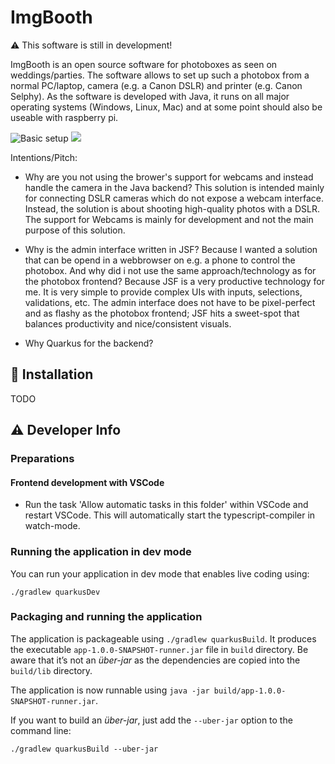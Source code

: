 # ImgBooth

:warning: This software is still in development!

ImgBooth is an open source software for photoboxes as seen on weddings/parties.
The software allows to set up such a photobox from a normal PC/laptop, camera (e.g. a Canon DSLR) and printer (e.g. Canon Selphy).
As the software is developed with Java, it runs on all major operating systems (Windows, Linux, Mac) and at some point should also be useable with raspberry pi.

![Basic setup](./setup.svg)
<img src="./setup.svg">

Intentions/Pitch:
- Why are you not using the brower's support for webcams and instead handle the camera in the Java backend? This solution is intended mainly for connecting DSLR cameras which do not expose a webcam interface. Instead, the solution is about shooting high-quality photos with a DSLR. The support for Webcams is mainly for development and not the main purpose of this solution.
- Why is the admin interface written in JSF? Because I wanted a solution that can be opend in a webbrowser on e.g. a phone to control the photobox. And why did i not use the same approach/technology as for the photobox frontend? Because JSF is a very productive technology for me. It is very simple to provide complex UIs with inputs, selections, validations, etc. The admin interface does not have to be pixel-perfect and as flashy as the photobox frontend; JSF hits a sweet-spot that balances productivity and nice/consistent visuals.

- Why Quarkus for the backend? 

## :rocket: Installation

TODO


## :warning: Developer Info

### Preparations

#### Frontend development with VSCode

* Run the task 'Allow automatic tasks in this folder' within VSCode and restart VSCode. This will automatically start the typescript-compiler in watch-mode.

### Running the application in dev mode

You can run your application in dev mode that enables live coding using:
```
./gradlew quarkusDev
```

### Packaging and running the application

The application is packageable using `./gradlew quarkusBuild`.
It produces the executable `app-1.0.0-SNAPSHOT-runner.jar` file in `build` directory.
Be aware that it’s not an _über-jar_ as the dependencies are copied into the `build/lib` directory.

The application is now runnable using `java -jar build/app-1.0.0-SNAPSHOT-runner.jar`.

If you want to build an _über-jar_, just add the `--uber-jar` option to the command line:
```
./gradlew quarkusBuild --uber-jar
```